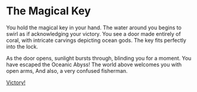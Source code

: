
# The Magical Key

You hold the magical key in your hand. The water around you begins to swirl as if acknowledging your victory. You see a door made entirely of coral, with intricate carvings depicting ocean gods. The key fits perfectly into the lock. 

As the door opens, sunlight bursts through, blinding you for a moment. You have escaped the Oceanic Abyss! The world above welcomes you with open arms, And also, a very confused fisherman.

[Victory!](end.md)


